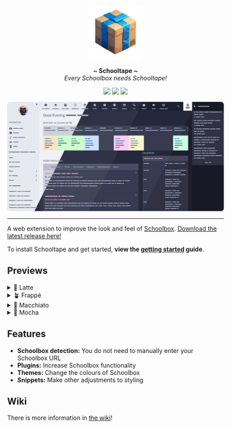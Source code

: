 <p align="center">
  <img width="25%" src="https://github.com/42Willow/schooltape/blob/main/assets/schooltape-box.png?raw=true" />
</p>
<p align="center">
  <b> ~ Schooltape ~ </b><br>
  <i>Every Schoolbox needs Schooltape!</i>
</p>

<p align="center">
	<a href="https://github.com/42willow/schooltape/stargazers"><img src="https://img.shields.io/github/stars/42willow/schooltape?colorA=363a4f&colorB=b7bdf8&style=for-the-badge"></a>
	<a href="https://github.com/42willow/schooltape/issues"><img src="https://img.shields.io/github/issues/42willow/schooltape?colorA=363a4f&colorB=f5a97f&style=for-the-badge"></a>
	<a href="https://github.com/42willow/schooltape/contributors"><img src="https://img.shields.io/github/contributors/42willow/schooltape?colorA=363a4f&colorB=a6da95&style=for-the-badge"></a>
</p>

<p align="center">
	<img src="https://raw.githubusercontent.com/42willow/schooltape/main/assets/previews/preview.webp"/>
</p>

---

A web extension to improve the look and feel of [Schoolbox](https://schoolbox.education/). [Download the latest release here!](https://github.com/42willow/schooltape/releases/latest)

To install Schooltape and get started, **view the [getting started](https://github.com/42Willow/schooltape/wiki/Getting-Started) guide**.

## Previews

<details>
<summary>🌻 Latte</summary>
<img src="https://raw.githubusercontent.com/42willow/schooltape/main/assets/previews/latte.webp"/>
</details>
<details>
<summary>🪴 Frappé</summary>
<img src="https://raw.githubusercontent.com/42willow/schooltape/main/assets/previews/frappe.webp"/>
</details>
<details>
<summary>🌺 Macchiato</summary>
<img src="https://raw.githubusercontent.com/42willow/schooltape/main/assets/previews/macchiato.webp"/>
</details>
<details>
<summary>🌿 Mocha</summary>
<img src="https://raw.githubusercontent.com/42willow/schooltape/main/assets/previews/mocha.webp"/>
</details>

## Features
- **Schoolbox detection:** You do not need to manually enter your Schoolbox URL
- **Plugins:** Increase Schoolbox functionality
- **Themes:** Change the colours of Schoolbox
- **Snippets:** Make other adjustments to styling

## Wiki

There is more information in [the wiki](https://github.com/42Willow/schooltape/wiki)!
